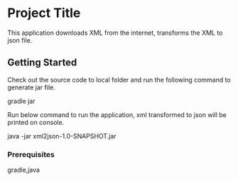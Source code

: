 # Project Title
This application downloads XML from the internet, transforms the XML to json file.

## Getting Started
Check out the source code to local folder and run the following command to generate jar file.

 gradle jar
 
 Run below command to run the application, xml transformed to json will be printed on console.
 
 java -jar xml2json-1.0-SNAPSHOT.jar
 
 ### Prerequisites
 gradle,java 
